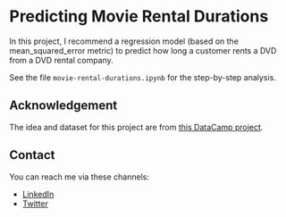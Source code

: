 # Predicting Movie Rental Durations

In this project, I recommend a regression model (based on the mean_squared_error metric) to predict how long a customer rents a DVD from a DVD rental company.

See the file `movie-rental-durations.ipynb` for the step-by-step analysis.

## Acknowledgement

The idea and dataset for this project are from [this DataCamp project](https://app.datacamp.com/learn/projects/predicting-movie-rental-durations/guided/Python).

## Contact

You can reach me via these channels:

- [LinkedIn](https://www.linkedin.com/in/nzubeifechukwu/)
- [Twitter](https://twitter.com/NzubeIfechukwu)
